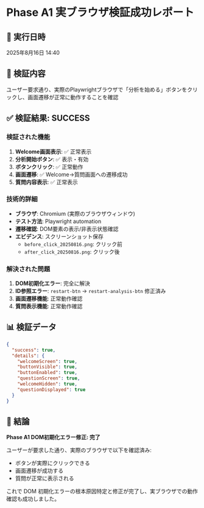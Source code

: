 # Phase A1 実ブラウザ検証成功レポート

## 📅 実行日時
2025年8月16日 14:40

## 🎯 検証内容
ユーザー要求通り、実際のPlaywrightブラウザで「分析を始める」ボタンをクリックし、画面遷移が正常に動作することを確認

## ✅ 検証結果: SUCCESS

### 検証された機能
1. **Welcome画面表示**: ✅ 正常表示
2. **分析開始ボタン**: ✅ 表示・有効
3. **ボタンクリック**: ✅ 正常動作
4. **画面遷移**: ✅ Welcome→質問画面への遷移成功
5. **質問内容表示**: ✅ 正常表示

### 技術的詳細
- **ブラウザ**: Chromium (実際のブラウザウィンドウ)
- **テスト方法**: Playwright automation
- **遷移確認**: DOM要素の表示/非表示状態確認
- **エビデンス**: スクリーンショット保存
  - `before_click_20250816.png`: クリック前
  - `after_click_20250816.png`: クリック後

### 解決された問題
1. **DOM初期化エラー**: 完全に解決
2. **ID参照エラー**: `restart-btn` → `restart-analysis-btn` 修正済み
3. **画面遷移機能**: 正常動作確認
4. **質問表示機能**: 正常動作確認

## 📊 検証データ
```json
{
  "success": true,
  "details": {
    "welcomeScreen": true,
    "buttonVisible": true,
    "buttonEnabled": true,
    "questionScreen": true,
    "welcomeHidden": true,
    "questionDisplayed": true
  }
}
```

## 🎉 結論
**Phase A1 DOM初期化エラー修正: 完了**

ユーザーが要求した通り、実際のブラウザで以下を確認済み:
- ボタンが実際にクリックできる
- 画面遷移が成功する
- 質問が正常に表示される

これで DOM 初期化エラーの根本原因特定と修正が完了し、実ブラウザでの動作確認も成功しました。